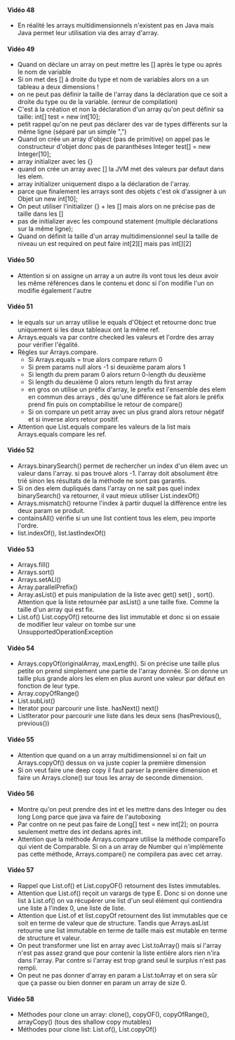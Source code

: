 #### Vidéo 48
- En réalité les arrays multidimensionnels n'existent pas en Java mais Java permet leur utilisation via des array d'array.

#### Vidéo 49
- Quand on déclare un array on peut mettre les [] après le type ou après le nom de variable
- Si on met des [] à droite du type et nom de variables alors on a un tableau a deux dimensions ! 
- on ne peut pas définir la taille de l'array dans la déclaration que ce soit a droite du type ou de la variable. (erreur de compilation)
- C'est à la création et non la déclaration d'un array qu'on peut définir sa taille: int[] test = new int[10];
- petit rappel qu'on ne peut pas déclarer des var de types différents sur la même ligne (séparé par un simple ",")
- Quand on crée un array d'object (pas de primitive) on appel pas le constructeur d'objet donc pas de paranthèses
  Integer test[] = new Integer[10];
- array initializer avec les {}
- quand on crée un array avec [] la JVM met des valeurs par defaut dans les elem.
- array initializer uniquement dispo a la déclaration de l'array.
- parce que finalement les arrays sont des objets c'est ok d'assigner à un Objet un new int[10];
- On peut utiliser l'initializer {} + les [] mais alors on ne précise pas de taille dans les []
- pas de initializer avec les compound statement (multiple déclarations sur la même ligne);
- Quand on définit la taille d'un array multidimensionnel seul la taille de niveau un est required
on peut faire int[2][] mais pas int[][2]

#### Vidéo 50
- Attention si on assigne un array a un autre ils vont tous les deux avoir les même références dans le contenu et donc
si l'on modifie l'un on modifie également l'autre

#### Vidéo 51
- le equals sur un array utilise le equals d'Object et retourne donc true uniquement si les deux tableaux ont la même ref.
- Arrays.equals va par contre checked les valeurs et l'ordre des array pour vérifier l'égalité.
- Règles sur Arrays.compare.
  - Si Arrays.equals = true alors compare return 0
  - Si prem params null alors -1 si deuxième param alors 1
  - Si length du prem param 0 alors return 0-length du deuxième
  - Si length du deuxième 0 alors return length du first array
  - en gros on utilise un préfix d'array, le prefix est l'ensemble des elem en commun des arrays , dés qu'une différence
    se fait alors le préfix prend fin puis on comptabilise le retour de compare()
  - Si on compare un petit array avec un plus grand alors retour négatif et si inverse alors retour positif.
- Attention que List.equals compare les valeurs de la list mais Arrays.equals compare les ref.

#### Vidéo 52
- Arrays.binarySearch() permet de rechercher un index d'un élem avec un valeur dans l'array.
si pas trouvé alors -1. l'array doit absolument être trié sinon les résultats de la méthode ne sont pas garantis.
- Si on des elem dupliqués dans l'array on ne sait pas quel index binarySearch() va retourner, il vaut mieux utiliser List.indexOf()
- Arrays.mismatch() retourne l'index à partir duquel la différence entre les deux param se produit.
- containsAll() vérifie si un une list contient tous les elem, peu importe l'ordre.
- list.indexOf(), list.lastIndexOf()

#### Vidéo 53
- Arrays.fill()
- Arrays.sort()
- Arrays.setALl()
- Array.parallelPrefix()
- Array.asList() et puis manipulation de la liste avec get() set() , sort(). Attention que la liste retournée par asList()
a une taille fixe. Comme la taille d'un array qui est fix.
- List.of() List.copyOf() retourne des list immutable et donc si on essaie de modifier leur valeur on tombe sur une 
UnsupportedOperationException

#### Vidéo 54
- Arrays.copyOf(originalArray, maxLength). Si on précise une taille plus petite on prend simplement une partie de l'array donnée.
    Si on donne un taille plus grande alors les elem en plus auront une valeur par défaut en fonction de leur type.
- Array.copyOfRange()
- List.subList()
- Iterator pour parcourir une liste. hasNext() next()
- ListIterator pour parcourir une liste dans les deux sens (hasPrevious(), previous())

#### Vidéo 55
- Attention que quand on a un array multidimensionnel si on fait un Arrays.copyOf() dessus on va juste copier la première dimension
- Si on veut faire une deep copy il faut parser la première dimension et faire un Arrays.clone() sur tous les array de seconde dimension.

#### Vidéo 56
- Montre qu'on peut prendre des int et les mettre dans des Integer ou des long Long parce que java va faire de l'autoboxing
- Par contre on ne peut pas faire de Long[] test = new int[2]; on pourra seulement mettre des int dedans après init.
- Attention que la méthode Arrays.compare utilise la méthode compareTo qui vient de Comparable. Si on a un array de Number qui n'implémente pas
cette méthode, Arrays.compare() ne compilera pas avec cet array.

#### Vidéo 57
- Rappel que List.of() et List.copyOF() retournent des listes immutables.
- Attention que List.of() reçoit un varargs de type E. Donc si on donne une list à List.of() on va récupérer une list d'un seul élément
qui contiendra une liste à l'index 0, une liste de liste.
- Attention que List.of et list.copyOf retournent des list immutables que ce soit en terme de valeur que de structure.
Tandis que Arrays.asList retourne une list immutable en terme de taille mais est mutable en terme de structure et valeur.
- On peut transformer une list en array avec List.toArray() mais si l'array n'est pas assez grand que pour contenir
la liste entière alors rien n'ira dans l'array. Par contre si l'array est trop grand seul le surplus n'est pas rempli.
- On peut ne pas donner d'array en param a List.toArray et on sera sûr que ça passe ou bien donner en param un array de size 0.

#### Vidéo 58
- Méthodes pour clone un array: clone(), copyOF(), copyOfRange(), arrayCopy() (tous des shallow copy mutables)
- Méthodes pour clone list: List.of(), List.copyOf()